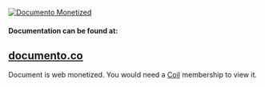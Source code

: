[![Documento Monetized](https://img.shields.io/badge/documento-monetized-brightgreen?style=for-the-badge)](http://localhost:8080/view/5fa363cf7ee07533f41d672f/branch3)
#### Documentation can be found at:
## [documento.co](http://localhost:8080/view/5fa363cf7ee07533f41d672f/branch3)
Document is web monetized. You would need a [Coil](https://coil.com/) membership to view it.